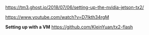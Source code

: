 https://tm3.ghost.io/2018/07/06/setting-up-the-nvidia-jetson-tx2/

https://www.youtube.com/watch?v=D7lkth34rgM

**Setting up with a VM**
https://github.com/KleinYuan/tx2-flash
